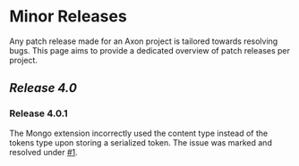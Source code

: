 # Minor Releases

Any patch release made for an Axon project is tailored towards resolving bugs. This page aims to provide a dedicated overview of patch releases per project.

## _Release 4.0_

### Release 4.0.1

The Mongo extension incorrectly used the content type instead of the tokens type upon storing a serialized token.
The issue was marked and resolved under [#1](https://github.com/AxonFramework/extension-mongo/issues/1).